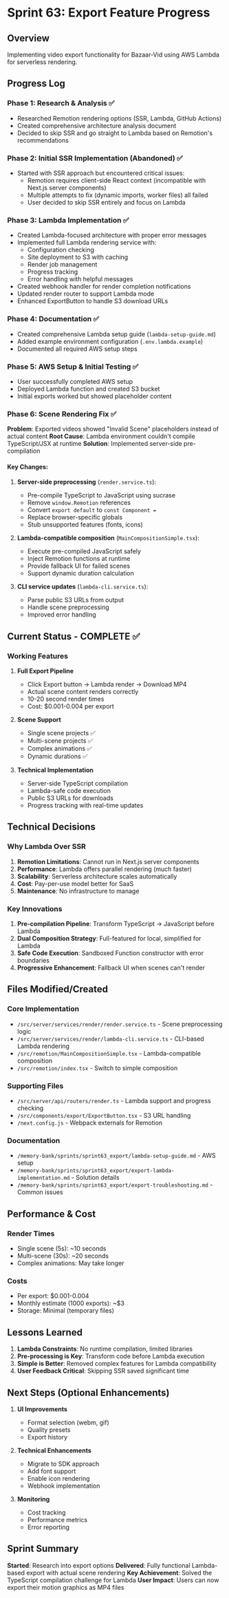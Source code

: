 # Sprint 63: Export Feature Progress

## Overview
Implementing video export functionality for Bazaar-Vid using AWS Lambda for serverless rendering.

## Progress Log

### Phase 1: Research & Analysis ✅
- Researched Remotion rendering options (SSR, Lambda, GitHub Actions)
- Created comprehensive architecture analysis document
- Decided to skip SSR and go straight to Lambda based on Remotion's recommendations

### Phase 2: Initial SSR Implementation (Abandoned) ✅
- Started with SSR approach but encountered critical issues:
  - Remotion requires client-side React context (incompatible with Next.js server components)
  - Multiple attempts to fix (dynamic imports, worker files) all failed
  - User decided to skip SSR entirely and focus on Lambda

### Phase 3: Lambda Implementation ✅
- Created Lambda-focused architecture with proper error messages
- Implemented full Lambda rendering service with:
  - Configuration checking
  - Site deployment to S3 with caching
  - Render job management
  - Progress tracking
  - Error handling with helpful messages
- Created webhook handler for render completion notifications
- Updated render router to support Lambda mode
- Enhanced ExportButton to handle S3 download URLs

### Phase 4: Documentation ✅
- Created comprehensive Lambda setup guide (`lambda-setup-guide.md`)
- Added example environment configuration (`.env.lambda.example`)
- Documented all required AWS setup steps

### Phase 5: AWS Setup & Initial Testing ✅
- User successfully completed AWS setup
- Deployed Lambda function and created S3 bucket
- Initial exports worked but showed placeholder content

### Phase 6: Scene Rendering Fix ✅
**Problem**: Exported videos showed "Invalid Scene" placeholders instead of actual content
**Root Cause**: Lambda environment couldn't compile TypeScript/JSX at runtime
**Solution**: Implemented server-side pre-compilation

#### Key Changes:
1. **Server-side preprocessing** (`render.service.ts`):
   - Pre-compile TypeScript to JavaScript using sucrase
   - Remove `window.Remotion` references
   - Convert `export default` to `const Component =`
   - Replace browser-specific globals
   - Stub unsupported features (fonts, icons)

2. **Lambda-compatible composition** (`MainCompositionSimple.tsx`):
   - Execute pre-compiled JavaScript safely
   - Inject Remotion functions at runtime
   - Provide fallback UI for failed scenes
   - Support dynamic duration calculation

3. **CLI service updates** (`lambda-cli.service.ts`):
   - Parse public S3 URLs from output
   - Handle scene preprocessing
   - Improved error handling

## Current Status - COMPLETE ✅

### Working Features
1. **Full Export Pipeline**
   - Click Export button → Lambda render → Download MP4
   - Actual scene content renders correctly
   - 10-20 second render times
   - Cost: $0.001-0.004 per export

2. **Scene Support**
   - Single scene projects ✅
   - Multi-scene projects ✅
   - Complex animations ✅
   - Dynamic durations ✅

3. **Technical Implementation**
   - Server-side TypeScript compilation
   - Lambda-safe code execution
   - Public S3 URLs for downloads
   - Progress tracking with real-time updates

## Technical Decisions

### Why Lambda Over SSR
1. **Remotion Limitations**: Cannot run in Next.js server components
2. **Performance**: Lambda offers parallel rendering (much faster)
3. **Scalability**: Serverless architecture scales automatically
4. **Cost**: Pay-per-use model better for SaaS
5. **Maintenance**: No infrastructure to manage

### Key Innovations
1. **Pre-compilation Pipeline**: Transform TypeScript → JavaScript before Lambda
2. **Dual Composition Strategy**: Full-featured for local, simplified for Lambda
3. **Safe Code Execution**: Sandboxed Function constructor with error boundaries
4. **Progressive Enhancement**: Fallback UI when scenes can't render

## Files Modified/Created

### Core Implementation
- `/src/server/services/render/render.service.ts` - Scene preprocessing logic
- `/src/server/services/render/lambda-cli.service.ts` - CLI-based Lambda rendering
- `/src/remotion/MainCompositionSimple.tsx` - Lambda-compatible composition
- `/src/remotion/index.tsx` - Switch to simple composition

### Supporting Files
- `/src/server/api/routers/render.ts` - Lambda support and progress checking
- `/src/components/export/ExportButton.tsx` - S3 URL handling
- `/next.config.js` - Webpack externals for Remotion

### Documentation
- `/memory-bank/sprints/sprint63_export/lambda-setup-guide.md` - AWS setup
- `/memory-bank/sprints/sprint63_export/export-lambda-implementation.md` - Solution details
- `/memory-bank/sprints/sprint63_export/export-troubleshooting.md` - Common issues

## Performance & Cost

### Render Times
- Single scene (5s): ~10 seconds
- Multi-scene (30s): ~20 seconds
- Complex animations: May take longer

### Costs
- Per export: $0.001-0.004
- Monthly estimate (1000 exports): ~$3
- Storage: Minimal (temporary files)

## Lessons Learned

1. **Lambda Constraints**: No runtime compilation, limited libraries
2. **Pre-processing is Key**: Transform code before Lambda execution
3. **Simple is Better**: Removed complex features for Lambda compatibility
4. **User Feedback Critical**: Skipping SSR saved significant time

## Next Steps (Optional Enhancements)

1. **UI Improvements**
   - Format selection (webm, gif)
   - Quality presets
   - Export history

2. **Technical Enhancements**
   - Migrate to SDK approach
   - Add font support
   - Enable icon rendering
   - Webhook implementation

3. **Monitoring**
   - Cost tracking
   - Performance metrics
   - Error reporting

## Sprint Summary

**Started**: Research into export options
**Delivered**: Fully functional Lambda-based export with actual scene rendering
**Key Achievement**: Solved the TypeScript compilation challenge for Lambda
**User Impact**: Users can now export their motion graphics as MP4 files